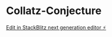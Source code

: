 # Collatz-Conjecture

[Edit in StackBlitz next generation editor ⚡️](https://stackblitz.com/~/github.com/VitaSucc/Collatz-Conjecture)